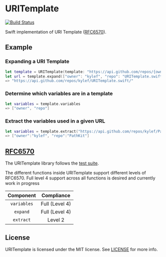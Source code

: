 URITemplate
===========

[![Build Status](http://img.shields.io/travis/kylef/URITemplate.swift/master.svg?style=flat)](https://travis-ci.org/kylef/URITemplate.swift)

Swift implementation of URI Template ([RFC6570](https://tools.ietf.org/html/rfc6570)).

## Example

### Expanding a URI Template

```swift
let template = URITemplate(template: "https://api.github.com/repos/{owner}/{repo}/")
let url = template.expand(["owner": "kylef", "repo": "URITemplate.swift"])
=> "https://api.github.com/repos/kylef/URITemplate.swift/"
```

### Determine which variables are in a template

```swift
let variables = template.variables
=> ["owner", "repo"]
```

### Extract the variables used in a given URL

```swift
let variables = template.extract("https://api.github.com/repos/kylef/PathKit/")
=> ["owner":"kylef", "repo":"PathKit"]
```

## [RFC6570](https://tools.ietf.org/html/rfc6570)

The URITemplate library follows the [test suite](https://github.com/uri-templates/uritemplate-test).

The different functions inside URITemplate support different levels of RFC6570. Full level 4 support across all functions is desired and currently work in progress

| Component   | Compliance     |
|:-----------:|:--------------:|
| `variables` | Full (Level 4) |
| `expand`    | Full (Level 4) |
| `extract`   | Level 2        |

## License

URITemplate is licensed under the MIT license. See [LICENSE](LICENSE) for more
info.
